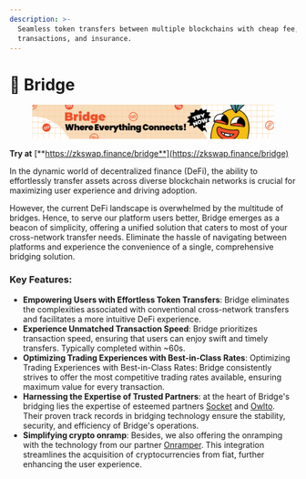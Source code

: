 ```yaml
---
description: >-
  Seamless token transfers between multiple blockchains with cheap fee, fast
  transactions, and insurance.
---
```


# 🚃 Bridge

<figure><img src="../.gitbook/assets/BRIDGE.png" alt=""><figcaption></figcaption></figure>

**Try at** [**https://zkswap.finance/bridge**](https://zkswap.finance/bridge)

In the dynamic world of decentralized finance (DeFi), the ability to effortlessly transfer assets across diverse blockchain networks is crucial for maximizing user experience and driving adoption.&#x20;

However, the current DeFi landscape is overwhelmed by the multitude of bridges. Hence, to serve our platform users better, Bridge emerges as a beacon of simplicity, offering a unified solution that caters to most of your cross-network transfer needs. Eliminate the hassle of navigating between platforms and experience the convenience of a single, comprehensive bridging solution.

### Key Features:

* **Empowering Users with Effortless Token Transfers**: Bridge eliminates the complexities associated with conventional cross-network transfers and facilitates a more intuitive DeFi experience.
* **Experience Unmatched Transaction Speed**: Bridge prioritizes transaction speed, ensuring that users can enjoy swift and timely transfers. Typically completed within \~60s.
* **Optimizing Trading Experiences with Best-in-Class Rates**: Optimizing Trading Experiences with Best-in-Class Rates: Bridge consistently strives to offer the most competitive trading rates available, ensuring maximum value for every transaction.
* **Harnessing the Expertise of Trusted Partners**: at the heart of Bridge's bridging lies the expertise of esteemed partners [Socket](https://socket.tech/) and [Owlto](https://owlto.finance/). Their proven track records in bridging technology ensure the stability, security, and efficiency of Bridge's operations.
* **Simplifying crypto onramp**: Besides, we also offering the onramping with the technology from our partner [Onramper](https://onramper.com/). This integration streamlines the acquisition of cryptocurrencies from fiat, further enhancing the user experience.
